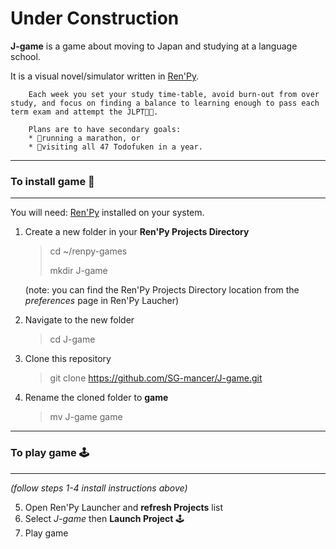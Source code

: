 # Under Construction #

**J-game** is a game about moving to Japan and studying at a language school.

It is a visual novel/simulator written in [Ren'Py](https://renpy.org/).

        Each week you set your study time-table, avoid burn-out from over study, and focus on finding a balance to learning enough to pass each term exam and attempt the JLPT🧑‍🎓.

        Plans are to have secondary goals:
        * 🏃running a marathon, or
        * 🎒visiting all 47 Todofuken in a year.

----
### To install game 💾 ###
----
You will need: [Ren'Py](https://www.renpy.org/latest.html) installed on your system.

1) Create a new folder in your **Ren'Py Projects Directory**
    > cd ~/renpy-games
    >
    > mkdir J-game

    (note: you can find the Ren'Py Projects Directory location from the _preferences_ page in Ren'Py Laucher)
2) Navigate to the new folder
    > cd J-game
3) Clone this repository
    > git clone https://github.com/SG-mancer/J-game.git
4) Rename the cloned folder to **game**
    > mv J-game game

----
### To play game 🕹 ###
----
_(follow steps 1-4 install instructions above)_

5) Open Ren'Py Launcher and **refresh Projects** list
    <!-- include a picture of this button? -->
6) Select _J-game_ then **Launch Project** 🕹
    <!-- include a picture of this button? -->
7) Play game

